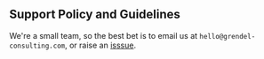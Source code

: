 ## Support Policy and Guidelines

We're a small team, so the best bet is to email us at `hello@grendel-consulting.com`, or raise an [isssue](https://github.com/grendel-consulting/cloud-control-tower-management/issues).
